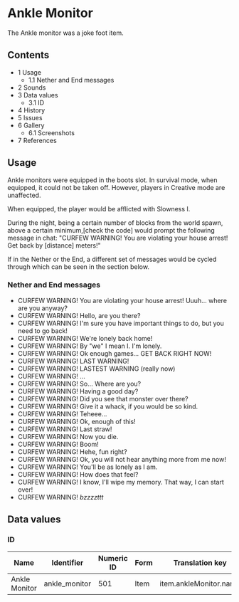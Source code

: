 # Ankle Monitor
The Ankle monitor was a joke foot item.

## Contents
- 1 Usage
	- 1.1 Nether and End messages
- 2 Sounds
- 3 Data values
	- 3.1 ID
- 4 History
- 5 Issues
- 6 Gallery
	- 6.1 Screenshots
- 7 References

## Usage
Ankle monitors were equipped in the boots slot. In survival mode, when equipped, it could not be taken off. However, players in Creative mode are unaffected.

When equipped, the player would be afflicted with Slowness I.

During the night, being a certain number of blocks from the world spawn, above a certain minimum,[check the code] would prompt the following message in chat: "CURFEW WARNING! You are violating your house arrest! Get back by [distance] meters!"

If in the Nether or the End, a different set of messages would be cycled through which can be seen in the section below.

### Nether and End messages
- CURFEW WARNING! You are violating your house arrest! Uuuh... where are you anyway?
- CURFEW WARNING! Hello, are you there?
- CURFEW WARNING! I'm sure you have important things to do, but you need to go back!
- CURFEW WARNING! We're lonely back home!
- CURFEW WARNING! By "we" I mean I. I'm lonely.
- CURFEW WARNING! Ok enough games... GET BACK RIGHT NOW!
- CURFEW WARNING! LAST WARNING!
- CURFEW WARNING! LASTEST WARNING (really now)
- CURFEW WARNING! ...
- CURFEW WARNING! So... Where are you?
- CURFEW WARNING! Having a good day?
- CURFEW WARNING! Did you see that monster over there?
- CURFEW WARNING! Give it a whack, if you would be so kind.
- CURFEW WARNING! Teheee...
- CURFEW WARNING! Ok, enough of this!
- CURFEW WARNING! Last straw!
- CURFEW WARNING! Now you die.
- CURFEW WARNING! Boom!
- CURFEW WARNING! Hehe, fun right?
- CURFEW WARNING! Ok, you will not hear anything more from me now!
- CURFEW WARNING! You'll be as lonely as I am.
- CURFEW WARNING! How does that feel?
- CURFEW WARNING! I know, I'll wipe my memory. That way, I can start over!
- CURFEW WARNING! *bzzzzttt*

## Data values
### ID
| Name          | Identifier    | Numeric ID | Form | Translation key        |
|---------------|---------------|------------|------|------------------------|
| Ankle Monitor | ankle_monitor | 501        | Item | item.ankleMonitor.name |

